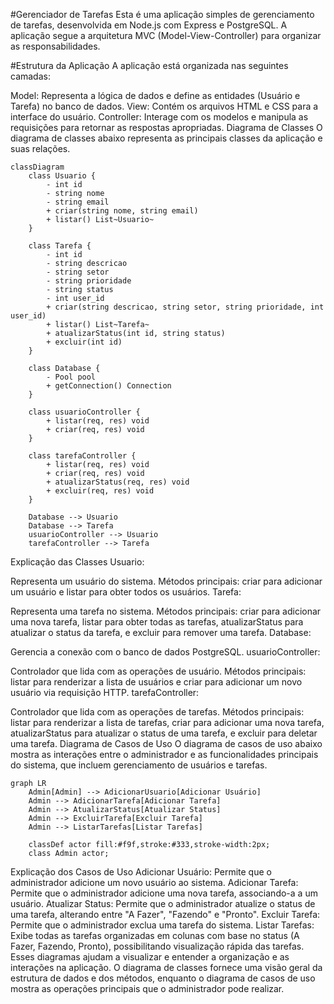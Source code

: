 #Gerenciador de Tarefas
Esta é uma aplicação simples de gerenciamento de tarefas, desenvolvida em Node.js com Express e PostgreSQL. A aplicação segue a arquitetura MVC (Model-View-Controller) para organizar as responsabilidades.

#Estrutura da Aplicação
A aplicação está organizada nas seguintes camadas:

Model: Representa a lógica de dados e define as entidades (Usuário e Tarefa) no banco de dados.
View: Contém os arquivos HTML e CSS para a interface do usuário.
Controller: Interage com os modelos e manipula as requisições para retornar as respostas apropriadas.
Diagrama de Classes
O diagrama de classes abaixo representa as principais classes da aplicação e suas relações.

```mermaid
classDiagram
    class Usuario {
        - int id
        - string nome
        - string email
        + criar(string nome, string email)
        + listar() List~Usuario~
    }

    class Tarefa {
        - int id
        - string descricao
        - string setor
        - string prioridade
        - string status
        - int user_id
        + criar(string descricao, string setor, string prioridade, int user_id)
        + listar() List~Tarefa~
        + atualizarStatus(int id, string status)
        + excluir(int id)
    }

    class Database {
        - Pool pool
        + getConnection() Connection
    }

    class usuarioController {
        + listar(req, res) void
        + criar(req, res) void
    }

    class tarefaController {
        + listar(req, res) void
        + criar(req, res) void
        + atualizarStatus(req, res) void
        + excluir(req, res) void
    }

    Database --> Usuario
    Database --> Tarefa
    usuarioController --> Usuario
    tarefaController --> Tarefa
```

Explicação das Classes
Usuario:

Representa um usuário do sistema.
Métodos principais: criar para adicionar um usuário e listar para obter todos os usuários.
Tarefa:

Representa uma tarefa no sistema.
Métodos principais: criar para adicionar uma nova tarefa, listar para obter todas as tarefas, atualizarStatus para atualizar o status da tarefa, e excluir para remover uma tarefa.
Database:

Gerencia a conexão com o banco de dados PostgreSQL.
usuarioController:

Controlador que lida com as operações de usuário.
Métodos principais: listar para renderizar a lista de usuários e criar para adicionar um novo usuário via requisição HTTP.
tarefaController:

Controlador que lida com as operações de tarefas.
Métodos principais: listar para renderizar a lista de tarefas, criar para adicionar uma nova tarefa, atualizarStatus para atualizar o status de uma tarefa, e excluir para deletar uma tarefa.
Diagrama de Casos de Uso
O diagrama de casos de uso abaixo mostra as interações entre o administrador e as funcionalidades principais do sistema, que incluem gerenciamento de usuários e tarefas.

```mermaid
graph LR
    Admin[Admin] --> AdicionarUsuario[Adicionar Usuário]
    Admin --> AdicionarTarefa[Adicionar Tarefa]
    Admin --> AtualizarStatus[Atualizar Status]
    Admin --> ExcluirTarefa[Excluir Tarefa]
    Admin --> ListarTarefas[Listar Tarefas]
    
    classDef actor fill:#f9f,stroke:#333,stroke-width:2px;
    class Admin actor;

```
Explicação dos Casos de Uso
Adicionar Usuário: Permite que o administrador adicione um novo usuário ao sistema.
Adicionar Tarefa: Permite que o administrador adicione uma nova tarefa, associando-a a um usuário.
Atualizar Status: Permite que o administrador atualize o status de uma tarefa, alterando entre "A Fazer", "Fazendo" e "Pronto".
Excluir Tarefa: Permite que o administrador exclua uma tarefa do sistema.
Listar Tarefas: Exibe todas as tarefas organizadas em colunas com base no status (A Fazer, Fazendo, Pronto), possibilitando visualização rápida das tarefas.
Esses diagramas ajudam a visualizar e entender a organização e as interações na aplicação. O diagrama de classes fornece uma visão geral da estrutura de dados e dos métodos, enquanto o diagrama de casos de uso mostra as operações principais que o administrador pode realizar.